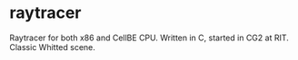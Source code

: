 raytracer
=========

Raytracer for both x86 and CellBE CPU.  Written in C, started in CG2 at RIT.  Classic Whitted scene.
